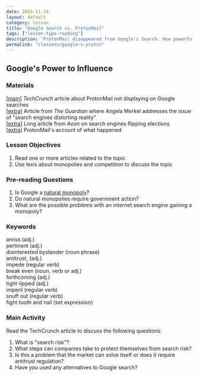 ```yaml
---
date: 2016-11-14
layout: default 
category: lesson
title: "Google Search vs. ProtonMail"
tags: ["lesson-type-reading"]
description: "ProtonMail disappeared from Google's Search. How powerful should a monopoly be allowed to get?"
permalink: "/lessons/google-v-proton"
---
```


## Google's Power to Influence 

### Materials
[<a href="https://techcrunch.com/2016/10/27/why-did-protonmail-vanish-from-google-search-results-for-months/" target="_blank">main</a>] *TechCrunch* article about ProtonMail not displaying on Google searches     
[<a href="https://www.theguardian.com/world/2016/oct/27/angela-merkel-internet-search-engines-are-distorting-our-perception" target="_blank">extra</a>] Article from *The Guardian* where Angela Merkel addresses the issue of "search engines distorting reality"  
[<a href="https://aeon.co/essays/how-the-internet-flips-elections-and-alters-our-thoughts" target="_blank">extra</a>] Long article from *Aeon* on search engines flipping elections  
[<a href="https://protonmail.com/blog/search-risk-google/" target="_blank">extra</a>] ProtonMail's account of what happened  

### Lesson Objectives

1. Read one or more articles related to the topic
2. Use lexis about monopolies and competition to discuss the topic

### Pre-reading Questions  
1. Is Google a <a href="https://en.wikipedia.org/wiki/Natural_monopoly" target="_blank">natural monopoly</a>?
2. Do natural monopolies require government action? 
3. What are the possible problems with an internet search engine gaining a monopoly? 

### Keywords  
amiss (adj.)  
pertinent (adj.)  
disinterested bystander (noun phrase)  
antitrust, (adj.)  
impede (regular verb)  
break even (noun, verb or adj.)  
forthcoming (adj.)  
tight-lipped (adj.)  
imperil (regular verb)  
snuff out (regular verb)  
fight tooth and nail (set expression)   

### Main Activity
Read the TechCrunch article to discuss the following questions:

1. What is "search risk"? 
2. What steps can companies take to protect themselves from search risk? 
3. Is this a problem that the market can solve itself or does it require antitrust regulation? 
4. Have you used any alternatives to Google search? 